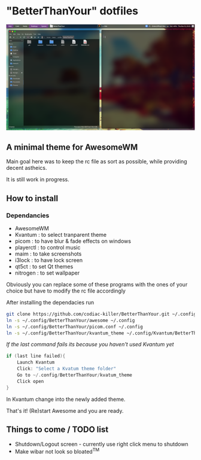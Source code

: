 # "BetterThanYour" dotfiles

<!-- Images of desktop -->
![File Manager and Terminal](screenshots/fm&term.png)

## A minimal theme for AwesomeWM

Main goal here was to keep the rc file as sort as possible, while providing decent astheics. 

It is still work in progress.

## How to install
### Dependancies
  * AwesomeWM
  * Kvantum   : to select tranparent theme
  * picom     : to have blur & fade effects on windows
  * playerctl : to control music
  * maim      : to take screenshots
  * i3lock    : to have lock screen
  * qt5ct     : to set Qt themes
  * nitrogen  : to set wallpaper

Obviously you can replace some of these programs with the ones of your choice but have to modify the rc file accordingly

After installing the dependacies run
```bash
git clone https://github.com/codiac-killer/BetterThanYour.git ~/.config
ln -s ~/.config/BetterThanYour/awesome ~/.config
ln -s ~/.config/BetterThanYour/picom.conf ~/.config
ln -s ~/.config/BetterThanYour/kvantum_theme ~/.config/Kvantum/BetterThanYour
```

_If the last command fails its because you haven't used Kvantum yet_

```c
if (last line failed){
	Launch Kvantum
	Click: "Select a Kvatum theme folder"
	Go to ~/.config/BetterThanYour/kvatum_theme
	Click open
}
```

In Kvantum change into the newly added theme.

That's it! (Re)start Awesome and you are ready.

## Things to come / TODO list
  * Shutdown/Logout screen - currently use right click menu to shutdown
  * Make wibar not look so bloated<sup>TM</sup>
